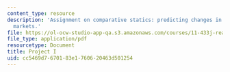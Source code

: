 ```yaml
---
content_type: resource
description: 'Assignment on comparative statics: predicting changes in real estate
  markets.'
file: https://ol-ocw-studio-app-qa.s3.amazonaws.com/courses/11-433j-real-estate-economics-fall-2008/cc5469d7670183e1760620463d501254_ps1_08.pdf
file_type: application/pdf
resourcetype: Document
title: Project I
uid: cc5469d7-6701-83e1-7606-20463d501254
---
```

